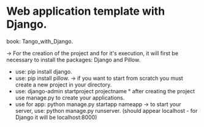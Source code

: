 # Web application template with Django.
book: Tango_with_Django.

-> For the creation of the project and for it's execution, it will first be necessary to install the packages: Django and Pillow.
* use: pip install django.
* use: pip install pillow.
-> if you want to start from scratch you must create a new project in your directory.
* use: django-admin startproject projectname
° after creating the project use manage.py to create your applications.
* use for app: python manage.py startapp nameapp
-> to start your server, use: python manage.py runserver. (should appear localhost - for Django it will be localhost:8000)
